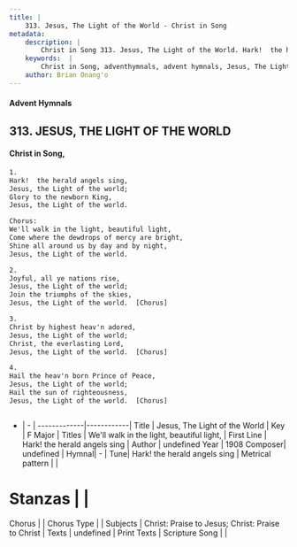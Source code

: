 ```yaml
---
title: |
    313. Jesus, The Light of the World - Christ in Song
metadata:
    description: |
        Christ in Song 313. Jesus, The Light of the World. Hark!  the herald angels sing, Jesus, the Light of the world; Glory to the newborn King, Jesus, the Light of the world. Chorus: We'll walk in the light, beautiful light, Come where the dewdrops of mercy are bright, Shine all around us by day and by night, Jesus, the Light of the world.
    keywords:  |
        Christ in Song, adventhymnals, advent hymnals, Jesus, The Light of the World, Hark!  the herald angels sing. We'll walk in the light, beautiful light,
    author: Brian Onang'o
---
```


#### Advent Hymnals
## 313. JESUS, THE LIGHT OF THE WORLD
####  Christ in Song,

```txt
1.
Hark!  the herald angels sing,
Jesus, the Light of the world;
Glory to the newborn King,
Jesus, the Light of the world.

Chorus:
We'll walk in the light, beautiful light,
Come where the dewdrops of mercy are bright,
Shine all around us by day and by night,
Jesus, the Light of the world.

2.
Joyful, all ye nations rise,
Jesus, the Light of the world;
Join the triumphs of the skies,
Jesus, the Light of the world.  [Chorus]

3.
Christ by highest heav'n adored,
Jesus, the Light of the world;
Christ, the everlasting Lord,
Jesus, the Light of the world.  [Chorus]

4.
Hail the heav'n born Prince of Peace,
Jesus, the Light of the world;
Hail the sun of righteousness,
Jesus, the Light of the world.  [Chorus]



```

- |   -  |
-------------|------------|
Title | Jesus, The Light of the World |
Key | F Major |
Titles | We'll walk in the light, beautiful light, |
First Line | Hark!  the herald angels sing |
Author | undefined
Year | 1908
Composer| undefined |
Hymnal|  - |
Tune| Hark!  the herald angels sing |
Metrical pattern | |
# Stanzas |  |
Chorus |  |
Chorus Type |  |
Subjects | Christ: Praise to Jesus; Christ: Praise to Christ |
Texts | undefined |
Print Texts | 
Scripture Song |  |
    
